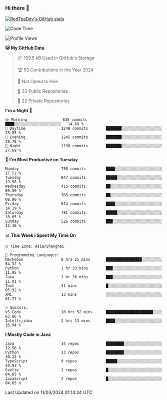 ### Hi there 👋

<!--
**RedTeaDev/RedTeaDev** is a ✨ _special_ ✨ repository because its `README.md` (this file) appears on your GitHub profile.

Here are some ideas to get you started:

- 🔭 I’m currently working on ...
- 🌱 I’m currently learning ...
- 👯 I’m looking to collaborate on ...
- 🤔 I’m looking for help with ...
- 💬 Ask me about ...
- 📫 How to reach me: ...
- 😄 Pronouns: ...
- ⚡ Fun fact: ...
-->

<!--
[![wakatime](https://wakatime.com/badge/user/6b101ed0-04c0-4490-9283-eb61f2efff96.svg)](https://wakatime.com/@6b101ed0-04c0-4490-9283-eb61f2efff96)
!-->

[![RedTeaDev's GitHub stats](https://github-readme-stats.vercel.app/api?username=RedTeaDev)](https://github.com/anuraghazra/github-readme-stats)
<!--
[![willianrod's wakatime stats](https://github-readme-stats.vercel.app/api/wakatime?username=RedTeaDev)](https://github.com/anuraghazra/github-readme-stats)
!-->
<!--START_SECTION:waka-->
![Code Time](http://img.shields.io/badge/Code%20Time-2%2C093%20hrs%2043%20mins-blue)

![Profile Views](http://img.shields.io/badge/Profile%20Views-1-blue)

**🐱 My GitHub Data** 

> 📦 159.5 kB Used in GitHub's Storage 
 > 
> 🏆 53 Contributions in the Year 2024
 > 
> 🚫 Not Opted to Hire
 > 
> 📜 33 Public Repositories 
 > 
> 🔑 22 Private Repositories 
 > 
**I'm a Night 🦉** 

```text
🌞 Morning                635 commits         ████░░░░░░░░░░░░░░░░░░░░░   14.68 % 
🌆 Daytime                1248 commits        ███████░░░░░░░░░░░░░░░░░░   28.85 % 
🌃 Evening                1245 commits        ███████░░░░░░░░░░░░░░░░░░   28.78 % 
🌙 Night                  1198 commits        ███████░░░░░░░░░░░░░░░░░░   27.69 % 
```
📅 **I'm Most Productive on Tuesday** 

```text
Monday                   758 commits         ████░░░░░░░░░░░░░░░░░░░░░   17.52 % 
Tuesday                  847 commits         █████░░░░░░░░░░░░░░░░░░░░   19.58 % 
Wednesday                415 commits         ██░░░░░░░░░░░░░░░░░░░░░░░   09.59 % 
Thursday                 385 commits         ██░░░░░░░░░░░░░░░░░░░░░░░   08.90 % 
Friday                   614 commits         ████░░░░░░░░░░░░░░░░░░░░░   14.19 % 
Saturday                 781 commits         █████░░░░░░░░░░░░░░░░░░░░   18.05 % 
Sunday                   526 commits         ███░░░░░░░░░░░░░░░░░░░░░░   12.16 % 
```


📊 **This Week I Spent My Time On** 

```text
🕑︎ Time Zone: Asia/Shanghai

💬 Programming Languages: 
Markdown                 8 hrs 25 mins       ████████████████░░░░░░░░░   64.32 % 
Python                   1 hr 33 mins        ███░░░░░░░░░░░░░░░░░░░░░░   11.95 % 
Java                     1 hr 26 mins        ███░░░░░░░░░░░░░░░░░░░░░░   11.01 % 
Text                     41 mins             █░░░░░░░░░░░░░░░░░░░░░░░░   05.32 % 
XML                      13 mins             ░░░░░░░░░░░░░░░░░░░░░░░░░   01.77 % 

🔥 Editors: 
VS Code                  10 hrs 52 mins      █████████████████████░░░░   83.06 % 
Intellijidea             2 hrs 13 mins       ████░░░░░░░░░░░░░░░░░░░░░   16.94 % 
```

**I Mostly Code in Java** 

```text
Java                     14 repos            ████████░░░░░░░░░░░░░░░░░   32.56 % 
Python                   13 repos            ████████░░░░░░░░░░░░░░░░░   30.23 % 
TypeScript               9 repos             █████░░░░░░░░░░░░░░░░░░░░   20.93 % 
Svelte                   2 repos             █░░░░░░░░░░░░░░░░░░░░░░░░   04.65 % 
JavaScript               2 repos             █░░░░░░░░░░░░░░░░░░░░░░░░   04.65 % 
```




 Last Updated on 11/03/2024 01:14:24 UTC
<!--END_SECTION:waka-->


